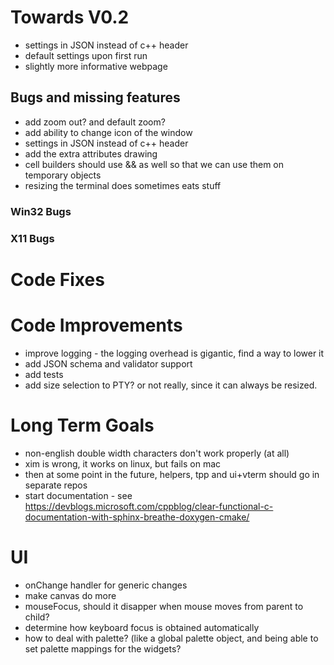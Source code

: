 ﻿# Towards V0.2

- settings in JSON instead of c++ header
- default settings upon first run
- slightly more informative webpage

## Bugs and missing features

- add zoom out? and default zoom? 
- add ability to change icon of the window
- settings in JSON instead of c++ header
- add the extra attributes drawing
- cell builders should use && as well so that we can use them on temporary objects
- resizing the terminal does sometimes eats stuff

### Win32 Bugs

### X11 Bugs

# Code Fixes

# Code Improvements 

- improve logging - the logging overhead is gigantic, find a way to lower it
- add JSON schema and validator support
- add tests
- add size selection to PTY? or not really, since it can always be resized. 

# Long Term Goals

- non-english double width characters don't work properly (at all)
- xim is wrong, it works on linux, but fails on mac
- then at some point in the future, helpers, tpp and ui+vterm should go in separate repos
- start documentation - see https://devblogs.microsoft.com/cppblog/clear-functional-c-documentation-with-sphinx-breathe-doxygen-cmake/

# UI

- onChange handler for generic changes
- make canvas do more
- mouseFocus, should it disapper when mouse moves from parent to child? 
- determine how keyboard focus is obtained automatically
- how to deal with palette? (like a global palette object, and being able to set palette mappings for the widgets? 
